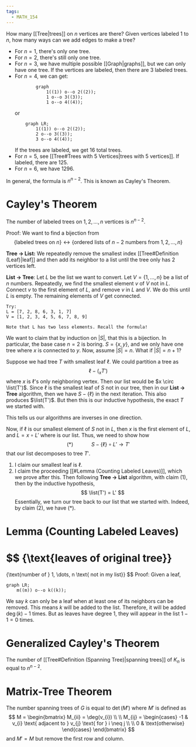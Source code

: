 ```yaml
---
tags:
  - MATH_154
---
```

How many [[Tree|trees]] on $n$ vertices are there? Given vertices labeled $1$ to $n$, how many ways can we add edges to make a tree?

- For $n=1$, there's only one tree. 
- For $n = 2$, there's still only one tree. 
- For $n = 3$, we have multiple possible [[Graph|graphs]], but we can only have one tree. If the vertices are labeled, then there are $3$ labeled trees. 
- For $n = 4$, we can get:
  ```mermaid
		  graph
			  1((1)) o--o 2((2));
			  1 o--o 3((3));
			  1 o--o 4((4));
	```
	or 
  ```mermaid
	  graph LR;
		  1((1)) o--o 2((2));
		  2 o--o 3((3));
		  3 o--o 4((4));
	```
  If the trees are labeled, we get $16$ total trees. 
- For $n = 5$, see [[Tree#Trees with $5$ Vertices|trees with 5 vertices]]. If labeled, there are $125$. 
- For $n = 6$, we have $1296$. 

In general, the formula is $n^{n-2}$. This is known as Cayley's Theorem.

# Cayley's Theorem
The number of labeled trees on $1,2, \dots, n$ vertices is $n^{n-2}$.

Proof: 
We want to find a bijection from 
$$
\{ \text{labeled trees on } n\}
\longleftrightarrow
\{ \text{ordered lists of } n - 2 \text{ numbers from } 1, 2, \dots, n  \}
$$

**Tree $\to$ List:** We repeatedly remove the smallest index [[Tree#Definition (Leaf)|leaf]] and then add its neighbor to a list until the tree only has $2$ vertices left. 

**List $\to$ Tree**: Let $L$ be the list we want to convert. Let $V = \{1, \dots, n\}$ be a list of $n$ numbers. Repeatedly, we find the smallest element $v$ of $V$ not in $L$. Connect $v$ to the first element of $L$, and remove $v$ in $L$ and $V$. We do this until $L$ is empty. The remaining elements of $V$ get connected. 

```
Try:
L = [7, 2, 8, 6, 3, 1, 7]
V = [1, 2, 3, 4, 5, 6, 7, 8, 9]

Note that L has two less elements. Recall the formula!
```

We want to claim that by induction on $|S|$, that this is a bijection.  In particular, the base case $n = 2$ is boring. $S = \{x, y\}$, and we only have one tree where $x$ is connected to $y$. Now, assume $|S| = n$. What if $|S| = n + 1$?

Suppose we had tree $T$ with smallest leaf $\ell$. We could partition a tree as 
$$
\ell -(_{x}T')
$$
where $x$ is $\ell$'s only neighboring vertex. Then our list would be $x \circ \list(T')$. Since $\ell$ is the smallest leaf of $S$ not in our tree, then in our **List $\to$ Tree** algorithm, then we have $S - \{\ell\}$ in the next iteration. This also produces $\list(T')$. But then this is our inductive hypothesis, the exact $T$ we started with. 

This tells us our algorithms are inverses in one direction. 

Now, if $\ell$ is our smallest element of $S$ not in $L$, then $x$ is the first element of $L$, and $L = x \circ L'$ where is our list. Thus, we need to show how 
$$
(*)
\quad\quad\quad
S - \{\ell\} \circ L' \to T'
$$
that our list decomposes to tree $T'$. 
1. I claim our smallest leaf is $\ell$. 
2. I claim the proceeding [[#Lemma (Counting Labeled Leaves)]], which we prove after this. 
Then following **Tree $\to$ List** algorithm, with claim $(1)$, then by the inductive hypothesis, 
$$
\list(T') = L'
$$
Essentially, we turn our tree back to our list that we started with. Indeed, by claim $(2)$, we have $(*)$.
# Lemma (Counting Labeled Leaves)
$$
\{\text{leaves of original tree}\} 
= 
\{\text{number of } 1, \dots, n \text{ not in my list}\}
$$
Proof:
Given a leaf, 
```mermaid
graph LR;
	m((m)) o--o k((k));
```
We say $k$ can only be a leaf when at least one of its neighbors can be removed. This means $k$ will be added to the list. Therefore, it will be added $\deg(k) - 1$ times. But as leaves have degree $1$, they will appear in the list $1 - 1 = 0$ times. 

# Generalized Cayley's Theorem
The number of [[Tree#Definition (Spanning Tree)|spanning trees]] of $K_{n}$ is equal to $n^{n-2}$.  


# Matrix-Tree Theorem
The number spanning trees of $G$ is equal to $\det(M')$ where $M'$ is defined as
$$
M = 
\begin{bmatrix}
M_{ii} = \deg(v_{i}) \\ \\
M_{ij} = 
\begin{cases}  
-1 & v_{i} \text{ adjacent to } v_{j} \text{ for } i \neq j \\ \\
0 & \text{otherwise}
\end{cases} 
\end{bmatrix}
$$
and $M' = M$ but remove the first row and column. 